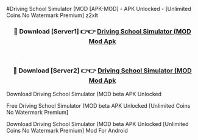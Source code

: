 #Driving School Simulator (MOD [APK-MOD] - APK Unlocked - [Unlimited Coins No Watermark Premium] z2xlt



<div align="center">

<h3>🔴 Download [Server1] 👉👉 <a href="https://momento.my/?title=Driving_School_Simulator_(MOD">Driving School Simulator (MOD Mod Apk</a></h3><br>

<h3>🔴 Download [Server2] 👉👉 <a href="https://momento.my/?title=Driving_School_Simulator_(MOD">Driving School Simulator (MOD Mod Apk</a></h3>
</div>



Download Driving School Simulator (MOD beta APK Unlocked

Free Driving School Simulator (MOD beta APK Unlocked [Unlimited Coins No Watermark Premium]

Download Driving School Simulator (MOD beta APK Unlocked [Unlimited Coins No Watermark Premium] Mod For Android
